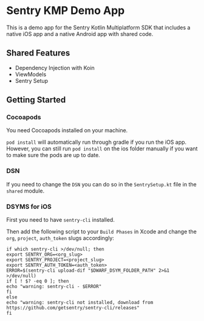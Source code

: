 # Sentry KMP Demo App

This is a demo app for the Sentry Kotlin Multiplatform SDK that includes a native iOS app and a native Android app with shared code.

## Shared Features
 - Dependency Injection with Koin
 - ViewModels
 - Sentry Setup

## Getting Started

### Cocoapods
You need Cocoapods installed on your machine.

`pod install` will automatically run through gradle if you run the iOS app.
However, you can still run `pod install` on the ios folder manually if you want to make sure the pods are up to date.

### DSN
If you need to change the `DSN` you can do so in the `SentrySetup.kt` file in the `shared` module.

### DSYMS for iOS
First you need to have `sentry-cli` installed.

Then add the following script to your `Build Phases` in Xcode and change the `org`, `project`, `auth_token` slugs accordingly:

```shell
if which sentry-cli >/dev/null; then
export SENTRY_ORG=<org_slug>
export SENTRY_PROJECT=<project_slug>
export SENTRY_AUTH_TOKEN=<auth_token>
ERROR=$(sentry-cli upload-dif "$DWARF_DSYM_FOLDER_PATH" 2>&1 >/dev/null)
if [ ! $? -eq 0 ]; then
echo "warning: sentry-cli - $ERROR"
fi
else
echo "warning: sentry-cli not installed, download from https://github.com/getsentry/sentry-cli/releases"
fi
```
